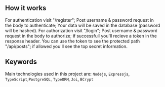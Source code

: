 ## How it works

For authentication visit "/register"; Post username & password request in the body to authenticate; Your data will be saved in the database (password will be hashed).
For authorization visit "/login"; Post username & password request in the body to authorize; if successfull you'll recieve a token in the response header.
You can use the token to see the protected path "/api/posts"; if allowed you'll see the top secret information.

## Keywords
Main technologies used in this project are: `Nodejs`, `Expressjs`, `TypeScript`,`PostgreSQL`, `TypeORM`, `Joi`, `BCrypt`